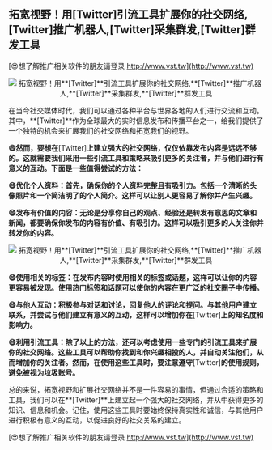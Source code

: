 ## **拓宽视野！用**[Twitter]**引流工具扩展你的社交网络,**[Twitter]**推广机器人,**[Twitter]**采集群发,**[Twitter]**群发工具**

[😍想了解推广相关软件的朋友请登录 http://www.vst.tw](http://www.vst.tw)

 <center><img src="https://vst.tw/MP4/tuiguang/png/0.png" alt="拓宽视野！用**[Twitter]**引流工具扩展你的社交网络,**[Twitter]**推广机器人,**[Twitter]**采集群发,**[Twitter]**群发工具"></center>

在当今社交媒体时代，我们可以通过各种平台与世界各地的人们进行交流和互动。其中，**[Twitter]**作为全球最大的实时信息发布和传播平台之一，给我们提供了一个独特的机会来扩展我们的社交网络和拓宽我们的视野。

**😄然而，要想在**[Twitter]**上建立强大的社交网络，仅仅依靠发布内容是远远不够的。这就需要我们采用一些引流工具和策略来吸引更多的关注者，并与他们进行有意义的互动。下面是一些值得尝试的方法：**

**😄优化个人资料：首先，确保你的个人资料完整且有吸引力。包括一个清晰的头像照片和一个简洁明了的个人简介。这样可以让别人更容易了解你并产生兴趣。**

**😄发布有价值的内容：无论是分享你自己的观点、经验还是转发有意思的文章和新闻，都要确保你发布的内容有价值、有吸引力。这样可以吸引更多的人关注你并转发你的内容。**

 <center><img src="https://vst.tw/MP4/tuiguang/png/7.png" alt="拓宽视野！用**[Twitter]**引流工具扩展你的社交网络,**[Twitter]**推广机器人,**[Twitter]**采集群发,**[Twitter]**群发工具"></center>

**😄使用相关的标签：在发布内容时使用相关的标签或话题，这样可以让你的内容更容易被发现。使用热门标签和话题可以使你的内容在更广泛的社交圈子中传播。**

**😄与他人互动：积极参与对话和讨论，回复他人的评论和提问。与其他用户建立联系，并尝试与他们建立有意义的互动，这样可以增加你在**[Twitter]**上的知名度和影响力。**

**😄利用引流工具：除了以上的方法，还可以考虑使用一些专门的引流工具来扩展你的社交网络。这些工具可以帮助你找到和你兴趣相投的人，并自动关注他们，从而增加你的关注者。然而，在使用这些工具时，要注意遵守**[Twitter]**的使用规则，避免被视为垃圾账号。**

总的来说，拓宽视野和扩展社交网络并不是一件容易的事情，但通过合适的策略和工具，我们可以在**[Twitter]**上建立起一个强大的社交网络，并从中获得更多的知识、信息和机会。记住，使用这些工具时要始终保持真实性和诚信，与其他用户进行积极有意义的互动，以促进良好的社交关系的建立。

[😍想了解推广相关软件的朋友请登录 http://www.vst.tw](http://www.vst.tw)




